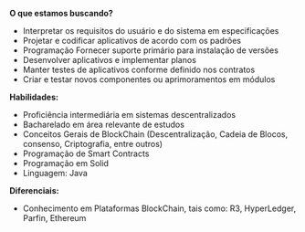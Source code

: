 **O que estamos buscando?**

- Interpretar os requisitos do usuário e do sistema em especificações
- Projetar e codificar aplicativos de acordo com os padrões
- Programação Fornecer suporte primário para instalação de versões
- Desenvolver aplicativos e implementar planos
- Manter testes de aplicativos conforme definido nos contratos
- Criar e testar novos componentes ou aprimoramentos em módulos

**Habilidades:**

- Proficiência intermediária em sistemas descentralizados
- Bacharelado em área relevante de estudos
- Conceitos Gerais de BlockChain (Descentralização, Cadeia de Blocos, consenso, Criptografia, entre outros)
- Programação de Smart Contracts
- Programação em Solid
- Linguagem: Java

**Diferenciais:**

- Conhecimento em Plataformas BlockChain, tais como: R3, HyperLedger, Parfin, Ethereum